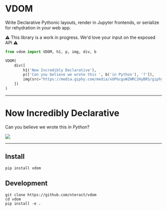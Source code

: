 # VDOM

Write Declarative Pythonic layouts, render in Jupyter frontends, or serialize for rehydration in your web app.

:warning: This library is a work in progress. We'd love your input on the exposed API :warning:

```python
from vdom import VDOM, h1, p, img, div, b

VDOM(
    div([
        h1('Now Incredibly Declarative'),
        p(['Can you believe we wrote this ', b('in Python'), '?']),
        img(src="https://media.giphy.com/media/xUPGcguWZHRC2HyBRS/giphy.gif"),
    ])
)
```

-----------------------

# Now Incredibly Declarative

Can you believe we wrote this *in Python*?

![](https://media.giphy.com/media/xUPGcguWZHRC2HyBRS/giphy.gif)

-----------------------

## Install

```
pip install vdom
```

## Development

```
git clone https://github.com/nteract/vdom
cd vdom
pip install -e .
```
